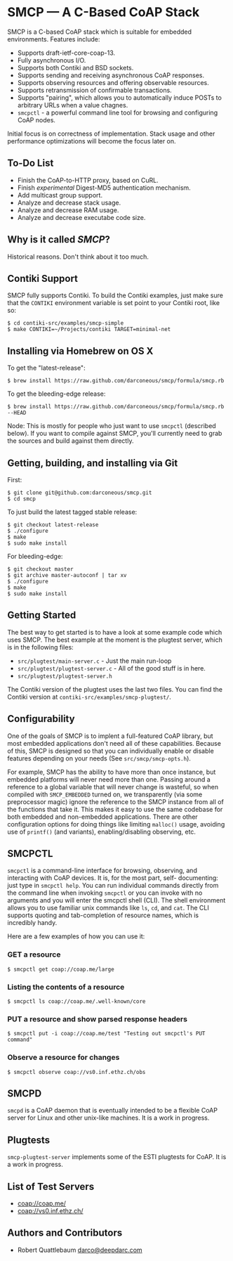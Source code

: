 SMCP — A C-Based CoAP Stack
===========================

SMCP is a C-based CoAP stack which is suitable for embedded environments.
Features include:

 * Supports draft-ietf-core-coap-13.
 * Fully asynchronous I/O.
 * Supports both Contiki and BSD sockets.
 * Supports sending and receiving asynchronous CoAP responses.
 * Supports observing resources and offering observable resources.
 * Supports retransmission of confirmable transactions.
 * Supports "pairing", which allows you to automatically induce POSTs to arbitrary
   URLs when a value chagnes.
 * `smcpctl` - a powerful command line tool for browsing and configuring CoAP nodes.

Initial focus is on correctness of implementation. Stack usage and other
performance optimizations will become the focus later on.

## To-Do List ##

 * Finish the CoAP-to-HTTP proxy, based on CuRL.
 * Finish *experimental* Digest-MD5 authentication mechanism.
 * Add multicast group support.
 * Analyze and decrease stack usage.
 * Analyze and decrease RAM usage.
 * Analyze and decrease executabe code size.

## Why is it called *SMCP*? ##

Historical reasons. Don't think about it too much.

## Contiki Support ##

SMCP fully supports Contiki. To build the Contiki examples, just make
sure that the `CONTIKI` environment variable is set point to your Contiki
root, like so:

	$ cd contiki-src/examples/smcp-simple
	$ make CONTIKI=~/Projects/contiki TARGET=minimal-net

## Installing via Homebrew on OS X ##

To get the "latest-release":

	$ brew install https://raw.github.com/darconeous/smcp/formula/smcp.rb

To get the bleeding-edge release:

	$ brew install https://raw.github.com/darconeous/smcp/formula/smcp.rb --HEAD

Node: This is mostly for people who just want to use `smcpctl` (described below).
If you want to compile against SMCP, you'll currently need to grab the sources
and build against them directly.

## Getting, building, and installing via Git ##

First:

	$ git clone git@github.com:darconeous/smcp.git
	$ cd smcp

To just build the latest tagged stable release:

	$ git checkout latest-release
	$ ./configure
	$ make
	$ sudo make install

For bleeding-edge:

	$ git checkout master
	$ git archive master-autoconf | tar xv
	$ ./configure
	$ make
	$ sudo make install

## Getting Started ##

The best way to get started is to have a look at some example code
which uses SMCP. The best example at the moment is the plugtest server,
which is in the following files:

 * `src/plugtest/main-server.c` - Just the main run-loop
 * `src/plugtest/plugtest-server.c` - All of the good stuff is in here.
 * `src/plugtest/plugtest-server.h`

The Contiki version of the plugtest uses the last two files. You can find
the Contiki version at `contiki-src/examples/smcp-plugtest/`.

## Configurability ##

One of the goals of SMCP is to implent a full-featured CoAP library, but
most embedded applications don't need all of these capabilities. Because of this,
SMCP is designed so that you can individually enable or disable features
depending on your needs (See `src/smcp/smcp-opts.h`).

For example, SMCP has the ability to have more than once instance, but embedded
platforms will never need more than one. Passing around a reference to a
global variable that will never change is wasteful, so when compiled with
`SMCP_EMBEDDED` turned on, we transparently (via some preprocessor magic) ignore
the reference to the SMCP instance from all of the functions that take it.
This makes it easy to use the same codebase for both embedded and non-embedded
applications. There are other configuration options for doing things like
limiting `malloc()` usage, avoiding use of `printf()` (and variants),
enabling/disabling observing, etc.

## SMCPCTL ##

`smcpctl` is a command-line interface for browsing, observing, and
interacting with CoAP devices. It is, for the most part, self-
documenting: just type in `smcpctl help`. You can run individual
commands directly from the command line when invoking `smcpctl` or you can invoke
with no arguments and you will enter the smcpctl shell (CLI). The
shell environment allows you to use familiar unix commands like
`ls`, `cd`, and `cat`. The CLI supports quoting and tab-completion of resource
names, which is incredibly handy.

Here are a few examples of how you can use it:

### GET a resource ###

	$ smcpctl get coap://coap.me/large

### Listing the contents of a resource ###

	$ smcpctl ls coap://coap.me/.well-known/core

### PUT a resource and show parsed response headers ###

	$ smcpctl put -i coap://coap.me/test "Testing out smcpctl's PUT command"

### Observe a resource for changes ###

	$ smcpctl observe coap://vs0.inf.ethz.ch/obs

## SMCPD ##

`smcpd` is a CoAP daemon that is eventually intended to be a flexible
CoAP server for Linux and other unix-like machines.
It is a work in progress.

## Plugtests ##

`smcp-plugtest-server` implements some of the ESTI plugtests for CoAP.
It is a work in progress.

## List of Test Servers ##

 * <coap://coap.me/>
 * <coap://vs0.inf.ethz.ch/>

## Authors and Contributors ##

 * Robert Quattlebaum <darco@deepdarc.com>
